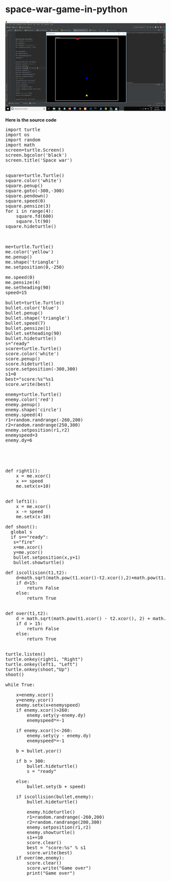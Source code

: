 # space-war-game-in-python

<img src='1.jpg' /><br/><br/>
<b>Here is the source code</b>
<pre>
import turtle
import os
import random
import math
screen=turtle.Screen()
screen.bgcolor('black')
screen.title('Space war')


square=turtle.Turtle()
square.color('white')
square.penup()
square.goto(-300,-300)
square.pendown()
square.speed(0)
square.pensize(3)
for i in range(4):
    square.fd(600)
    square.lt(90)
square.hideturtle()



me=turtle.Turtle()
me.color('yellow')
me.penup()
me.shape('triangle')
me.setposition(0,-250)

me.speed(0)
me.pensize(4)
me.setheading(90)
speed=15

bullet=turtle.Turtle()
bullet.color('blue')
bullet.penup()
bullet.shape('triangle')
bullet.speed(7)
bullet.pensize(1)
bullet.setheading(90)
bullet.hideturtle()
s="ready"
score=turtle.Turtle()
score.color('white')
score.penup()
score.hideturtle()
score.setposition(-300,300)
s1=0
best="score:%s"%s1
score.write(best)

enemy=turtle.Turtle()
enemy.color('red')
enemy.penup()
enemy.shape('circle')
enemy.speed(4)
r1=random.randrange(-260,200)
r2=random.randrange(250,300)
enemy.setposition(r1,r2)
enemyspeed=3
enemy.dy=6





def right1():
    x = me.xcor()
    x += speed
    me.setx(x+10)


def left1():
    x = me.xcor()
    x -= speed
    me.setx(x-10)

def shoot():
  global s
  if s=="ready":
   s="fire"
   x=me.xcor()
   y=me.ycor()
   bullet.setposition(x,y+1)
   bullet.showturtle()

def iscollision(t1,t2):
    d=math.sqrt(math.pow(t1.xcor()-t2.xcor(),2)+math.pow(t1.xcor()-t2.xcor(),2))
    if d>15:
        return False
    else:
        return True


def over(t1,t2):
    d = math.sqrt(math.pow(t1.xcor() - t2.xcor(), 2) + math.pow(t1.xcor() - t2.xcor(), 2))
    if d > 15:
        return False
    else:
        return True


turtle.listen()
turtle.onkey(right1, "Right")
turtle.onkey(left1, "Left")
turtle.onkey(shoot,"Up")
shoot()

while True:

    x=enemy.xcor()
    y=enemy.ycor()
    enemy.setx(x+enemyspeed)
    if enemy.xcor()>260:
        enemy.sety(y-enemy.dy)
        enemyspeed*=-1

    if enemy.xcor()<-260:
        enemy.sety(y - enemy.dy)
        enemyspeed*=-1

    b = bullet.ycor()

    if b > 300:
        bullet.hideturtle()
        s = "ready"

    else:
        bullet.sety(b + speed)

    if iscollision(bullet,enemy):
        bullet.hideturtle()

        enemy.hideturtle()
        r1=random.randrange(-260,200)
        r2=random.randrange(200,300)
        enemy.setposition(r1,r2)
        enemy.showturtle()
        s1+=10
        score.clear()
        best = "score:%s" % s1
        score.write(best)
    if over(me,enemy):
        score.clear()
        score.write("Game over")
        print("Game over")
</pre>
